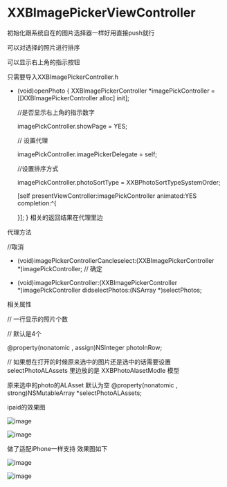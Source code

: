 # XXBImagePickerViewController
初始化跟系统自在的图片选择器一样好用直接push就行

可以对选择的照片进行排序 

可以显示右上角的指示按钮

只需要导入XXBImagePickerController.h


- (void)openPhoto
{
    XXBImagePickerController  *imagePickController = [[XXBImagePickerController alloc] init];
    
    //是否显示右上角的指示数字
    
    imagePickController.showPage = YES;
    
    // 设置代理
    
    imagePickController.imagePickerDelegate = self;
    
    //设置排序方式
    
    imagePickController.photoSortType = XXBPhotoSortTypeSystemOrder;
    
    [self presentViewController:imagePickController animated:YES completion:^{
    
    }];
}
相关的返回结果在代理里边

代理方法


//取消

- (void)imagePickerControllerCancleselect:(XXBImagePickerController *)imagePickController;
// 确定

- (void)imagePickerController:(XXBImagePickerController *)imagePickController didselectPhotos:(NSArray *)selectPhotos;

相关属性


//  一行显示的照片个数

//  默认是4个

@property(nonatomic , assign)NSInteger photoInRow;

//  如果想在打开的时候原来选中的图片还是选中的话需要设置 selectPhotoALAssets  里边放的是 XXBPhotoAlasetModle 模型 

原来选中的photo的ALAsset 默认为空
@property(nonatomic , strong)NSMutableArray *selectPhotoALAssets;

ipaid的效果图

![image](./image/1.png)


![image](./image/2.png)

做了适配iPhone一样支持
效果图如下

![image](./image/3.png)


![image](./image/4.png)

